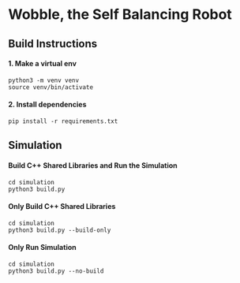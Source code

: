# Wobble, the Self Balancing Robot

## Build Instructions
#### 1. Make a virtual env
```
python3 -m venv venv
source venv/bin/activate
```

#### 2. Install dependencies
```
pip install -r requirements.txt
```


## Simulation
#### Build C++ Shared Libraries and Run the Simulation
```
cd simulation
python3 build.py
```

#### Only Build C++ Shared Libraries
```
cd simulation
python3 build.py --build-only
```

#### Only Run Simulation
```
cd simulation
python3 build.py --no-build
```